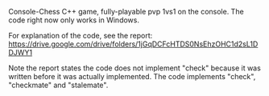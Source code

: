 Console-Chess C++ game, fully-playable pvp 1vs1 on the console. The code right now only works in Windows.

For explanation of the code, see the report:
https://drive.google.com/drive/folders/1jGqDCFcHTDS0NsEhzOHC1d2sL1DDJWY1

Note the report states the code does not implement "check" because it was written before it was actually implemented. The code implements "check", "checkmate" and "stalemate".
